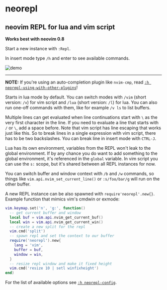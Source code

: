 # neorepl

## neovim REPL for lua and vim script

**Works best with neovim 0.8**

Start a new instance with `:Repl`.

In insert mode type `/h` and enter to see available commands.

![demo](media/demo.gif)

---

**NOTE:** If you're using an auto-completion plugin like `nvim-cmp`, read
[`:h neorepl-using-with-other-plugins`](doc/neorepl.txt#L101)!

Starts in lua mode by default. You can switch modes with `/vim` (short version:
`/v`) for vim script and `/lua` (short version: `/l`) for lua. You can also run
one-off commands with them, like for example `/v ls` to list buffers.

Multiple lines can get evaluated when line continuations start with `\` as the
very first character in the line. If you need to evaluate a line that starts
with `/` or `\`, add a space before. Note that vim script has line escaping that
works just like this. So to break lines in a single expression with vim script,
there has to be two backslashes. You can break line in insert mode with `CTRL-J`.

Lua has its own environment, variables from the REPL won't leak to the global
environment. If by any chance you do want to add something to the global
environment, it's referenced in the `global` variable. In vim script you can use
the `s:` scope, but it's shared between all REPL instances for now.

You can switch buffer and window context with `/b` and `/w` commands, so things
like `vim.api.nvim_set_current_line()` or `:s/foo/bar/g` will run on the other
buffer.

A new REPL instance can be also spawned with `require'neorepl'.new{}`. Example
function that mimics vim's cmdwin or exmode:
```lua
vim.keymap.set('n', 'g:', function()
  -- get current buffer and window
  local buf = vim.api.nvim_get_current_buf()
  local win = vim.api.nvim_get_current_win()
  -- create a new split for the repl
  vim.cmd('split')
  -- spawn repl and set the context to our buffer
  require('neorepl').new{
    lang = 'vim',
    buffer = buf,
    window = win,
  }
  -- resize repl window and make it fixed height
  vim.cmd('resize 10 | setl winfixheight')
end)
```

For the list of available options see [`:h neorepl-config`](doc/neorepl.txt#L120).
